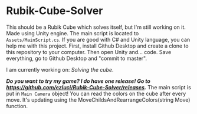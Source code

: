 # Rubik-Cube-Solver
This should be a Rubik Cube which solves itself, but I'm still working on it.
Made using Unity engine. The main script is located to `Assets/MainScript.cs`. If you are good with C# and Unity language, you can help me with this project.
First, install Github Desktop and create a clone to this repository to your computer. Then open Unity and... code. Save everything, go to Github Desktop and "commit to master".

I am currently working on: _Solving the cube_.

_**Do you want to try my game? I do have one release! Go to https://github.com/ezluci/Rubik-Cube-Solver/releases.**_ The main script is put in `Main Camera` object! You can read the colors on the cube after every move. It's updating using the MoveChildsAndRearrangeColors(string Move) function.
